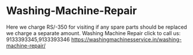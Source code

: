 # Washing-Machine-Repair
Here we charge RS/-350 for visiting if any spare parts should be replaced we charge a separate amount. Washing Machine Repair click to call us: 9133393345,9133393346 https://washingmachinesservice.in/washing-machine-repair/
